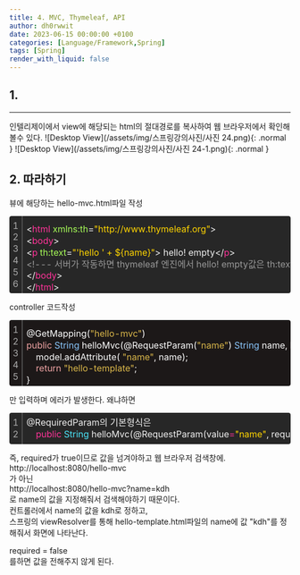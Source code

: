 ```yaml
---
title: 4. MVC, Thymeleaf, API
author: dh0rwwit
date: 2023-06-15 00:00:00 +0100
categories: [Language/Framework,Spring]
tags: [Spring]
render_with_liquid: false
---
```


## 1. 
---
인텔리제이에서 view에 해당되는 html의 절대경로를 복사하여 웹 브라우저에서 확인해볼수 있다.
![Desktop View](/assets/img/스프링강의사진/사진 24.png){: .normal }
![Desktop View](/assets/img/스프링강의사진/사진 24-1.png){: .normal }

## 2. 따라하기
뷰에 해당하는 hello-mvc.html파일 작성
<div class="colorscripter-code" style="color:#f0f0f0;font-family:Consolas,font-size:'20px' ,'Liberation Mono', Menlo, Courier, monospace !important; position:relative !important;overflow:auto"><table class="colorscripter-code-table" style="margin:0;padding:0;border:none;background-color:#272727;border-radius:4px;" cellspacing="0" cellpadding="0"><tr><td style="padding:6px;border-right:2px solid #4f4f4f"><div style="margin:0;padding:0;word-break:normal;text-align:right;color:#aaa;font-family:Consolas,font-size:'20px' ,'Liberation Mono', Menlo, Courier, monospace !important;line-height:130%"><div style="line-height:130%">1</div><div style="line-height:130%">2</div><div style="line-height:130%">3</div><div style="line-height:130%">4</div><div style="line-height:130%">5</div><div style="line-height:130%">6</div></div></td><td style="padding:6px 0;text-align:left"><div style="margin:0;padding:0;color:#f0f0f0;font-family:Consolas,font-size:'20px' ,'Liberation Mono', Menlo, Courier, monospace !important;line-height:130%"><div style="padding:0 6px; white-space:pre; line-height:130%"><font color="#f0f0f0">&lt;</font><font color="#ff3399">html</font>&nbsp;<font color="#a8ff58">xmlns:th</font>=<font color="#ffd500">"http://www.thymeleaf.org"</font><font color="#a8ff58"></font><font color="#f0f0f0">&gt;</font></div><div style="padding:0 6px; white-space:pre; line-height:130%"><font color="#f0f0f0">&lt;</font><font color="#ff3399">body</font><font color="#f0f0f0">&gt;</font></div><div style="padding:0 6px; white-space:pre; line-height:130%"><font color="#f0f0f0">&lt;</font><font color="#ff3399">p</font>&nbsp;<font color="#a8ff58">th:text</font>=<font color="#ffd500">"'hello&nbsp;'&nbsp;+&nbsp;${name}"</font><font color="#a8ff58"></font><font color="#f0f0f0">&gt;</font>&nbsp;hello!&nbsp;empty<font color="#f0f0f0">&lt;</font><font color="#f0f0f0">/</font><font color="#ff3399">p</font><font color="#f0f0f0">&gt;</font></div><div style="padding:0 6px; white-space:pre; line-height:130%"><font color="#999999">&lt;!---&nbsp;서버가&nbsp;작동하면&nbsp;thymeleaf&nbsp;엔진에서&nbsp;hello!&nbsp;empty값은&nbsp;th:text의&nbsp;'hello&nbsp;'&nbsp;+&nbsp;${name}로&nbsp;치환된다.&nbsp;---&gt;</font></div><div style="padding:0 6px; white-space:pre; line-height:130%"><font color="#f0f0f0">&lt;</font><font color="#f0f0f0">/</font><font color="#ff3399">body</font><font color="#f0f0f0">&gt;</font></div><div style="padding:0 6px; white-space:pre; line-height:130%"><font color="#f0f0f0">&lt;</font><font color="#f0f0f0">/</font><font color="#ff3399">html</font><font color="#f0f0f0">&gt;</font></div></div><div style="text-align:right;margin-top:-13px;margin-right:5px;font-size:9px;font-style:italic"></div></td><td style="vertical-align:bottom;padding:0 2px 4px 0"></td></tr></table></div>

controller 코드작성
<div class="colorscripter-code" style="color:#FFFFFF;font-family:Consolas,font-size:'20px' ,'Liberation Mono', Menlo, Courier, monospace !important; position:relative !important;overflow:auto"><table class="colorscripter-code-table" style="margin:0;padding:0;border:none;background-color:#1C1818;border-radius:4px;" cellspacing="0" cellpadding="0"><tr><td style="padding:6px;border-right:2px solid #4f4f4f"><div style="margin:0;padding:0;word-break:normal;text-align:right;color:#aaa;font-family:Consolas,font-size:'20px' ,'Liberation Mono', Menlo, Courier, monospace !important;line-height:130%"><div style="line-height:130%">1</div><div style="line-height:130%">2</div><div style="line-height:130%">3</div><div style="line-height:130%">4</div><div style="line-height:130%">5</div></div></td><td style="padding:6px 0;text-align:left"><div style="margin:0;padding:0;color:#FFFFFF;font-family:Consolas,font-size:'20px' ,'Liberation Mono', Menlo, Courier, monospace !important;line-height:130%"><div style="padding:0 6px; white-space:pre; line-height:130%">@GetMapping(<font color="#DBB84A">"hello-mvc"</font>)</div><div style="padding:0 6px; white-space:pre; line-height:130%"><font color="#F1A5A5">public</font>&nbsp;<font color="#8AC7FD">String</font>&nbsp;helloMvc(@RequestParam(<font color="#DBB84A">"name"</font>)&nbsp;<font color="#8AC7FD">String</font>&nbsp;name,&nbsp;Model&nbsp;model)&nbsp;{</div><div style="padding:0 6px; white-space:pre; line-height:130%">&nbsp;&nbsp;&nbsp;&nbsp;model.addAttribute(&nbsp;<font color="#DBB84A">"name"</font>,&nbsp;name);</div><div style="padding:0 6px; white-space:pre; line-height:130%">&nbsp;&nbsp;&nbsp;&nbsp;<font color="#F1A5A5">return</font>&nbsp;<font color="#DBB84A">"hello-template"</font>;</div><div style="padding:0 6px; white-space:pre; line-height:130%">}</div></div><div style="text-align:right;margin-top:-13px;margin-right:5px;font-size:9px;font-style:italic"></div></td><td style="vertical-align:bottom;padding:0 2px 4px 0"></td></tr></table></div>
   
만 입력하며 에러가 발생한다. 왜냐하면
<div class="colorscripter-code" style="color:#f0f0f0;font-family:Consolas,font-size:'20px' ,'Liberation Mono', Menlo, Courier, monospace !important; position:relative !important;overflow:auto"><table class="colorscripter-code-table" style="margin:0;padding:0;border:none;background-color:#272727;border-radius:4px;" cellspacing="0" cellpadding="0"><tr><td style="padding:6px;border-right:2px solid #4f4f4f"><div style="margin:0;padding:0;word-break:normal;text-align:right;color:#aaa;font-family:Consolas,font-size:'20px' ,'Liberation Mono', Menlo, Courier, monospace !important;line-height:130%"><div style="line-height:130%">1</div><div style="line-height:130%">2</div></div></td><td style="padding:6px 0;text-align:left"><div style="margin:0;padding:0;color:#f0f0f0;font-family:Consolas,font-size:'20px' ,'Liberation Mono', Menlo, Courier, monospace !important;line-height:130%"><div style="padding:0 6px; white-space:pre; line-height:130%">@RequiredParam의&nbsp;기본형식은</div><div style="padding:0 6px; white-space:pre; line-height:130%">&nbsp;&nbsp;&nbsp;&nbsp;<font color="#ff3399">public</font>&nbsp;<font color="#4be6fa">String</font>&nbsp;helloMvc(@RequestParam(value<font color="#0086b3"></font><font color="#ff3399">=</font><font color="#ffd500">"name"</font>,&nbsp;required&nbsp;<font color="#0086b3"></font><font color="#ff3399">=</font>&nbsp;<font color="#c10aff">true</font>)&nbsp;<font color="#4be6fa">String</font>&nbsp;name,&nbsp;Model&nbsp;model)&nbsp;{&nbsp;...}</div></div></td><td style="vertical-align:bottom;padding:0 2px 4px 0"></td></tr></table></div>
   
즉, required가 true이므로 값을 넘겨야하고 웹 브라우저 검색창에.   
http://localhost:8080/hello-mvc   
가 아닌   
http://localhost:8080/hello-mvc?name=kdh   
로 name의 값을 지정해줘서 검색해야하기 때문이다.   
컨트롤러에서 name의 값을 kdh로 정하고,   
스프링의 viewResolver를 통해 hello-template.html파일의 name에 값 "kdh"를 정해줘서 화면에 나타난다.   

required = false   
를하면 값을 전해주지 않게 된다.